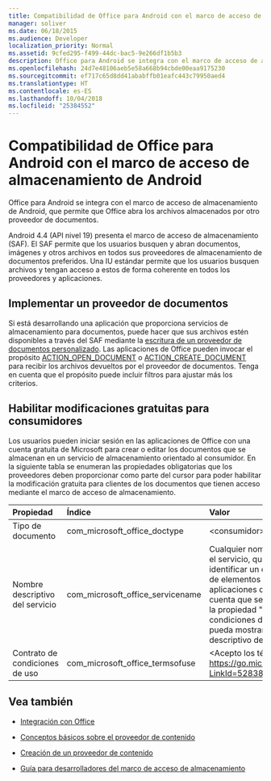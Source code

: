 ```yaml
---
title: Compatibilidad de Office para Android con el marco de acceso de almacenamiento de Android
manager: soliver
ms.date: 06/18/2015
ms.audience: Developer
localization_priority: Normal
ms.assetid: 9cfed295-f499-44dc-bac5-9e266df1b5b3
description: Office para Android se integra con el marco de acceso de almacenamiento de Android, que permite que Office abra los archivos almacenados por otro proveedor de documentos.
ms.openlocfilehash: 24d7e48106aeb5e58a668b94cbde00eaa9175230
ms.sourcegitcommit: ef717c65d8dd41ababffb01eafc443c79950aed4
ms.translationtype: HT
ms.contentlocale: es-ES
ms.lasthandoff: 10/04/2018
ms.locfileid: "25384552"
---
```

# <a name="office-for-android-support-for-the-android-storage-access-framework"></a>Compatibilidad de Office para Android con el marco de acceso de almacenamiento de Android

Office para Android se integra con el marco de acceso de almacenamiento de Android, que permite que Office abra los archivos almacenados por otro proveedor de documentos.
  
Android 4.4 (API nivel 19) presenta el marco de acceso de almacenamiento (SAF). El SAF permite que los usuarios busquen y abran documentos, imágenes y otros archivos en todos sus proveedores de almacenamiento de documentos preferidos. Una IU estándar permite que los usuarios busquen archivos y tengan acceso a estos de forma coherente en todos los proveedores y aplicaciones.
  
## <a name="implement-a-document-provider"></a>Implementar un proveedor de documentos

Si está desarrollando una aplicación que proporciona servicios de almacenamiento para documentos, puede hacer que sus archivos estén disponibles a través del SAF mediante la [escritura de un proveedor de documentos personalizado](https://developer.android.com/guide/topics/providers/document-provider.html). Las aplicaciones de Office pueden invocar el propósito [ACTION_OPEN_DOCUMENT](https://developer.android.com/reference/android/content/Intent.html) o [ACTION_CREATE_DOCUMENT](https://developer.android.com/reference/android/content/Intent.html) para recibir los archivos devueltos por el proveedor de documentos. Tenga en cuenta que el propósito puede incluir filtros para ajustar más los criterios. 
  
## <a name="enable-free-consumer-edits"></a>Habilitar modificaciones gratuitas para consumidores

Los usuarios pueden iniciar sesión en las aplicaciones de Office con una cuenta gratuita de Microsoft para crear o editar los documentos que se almacenan en un servicio de almacenamiento orientado al consumidor. En la siguiente tabla se enumeran las propiedades obligatorias que los proveedores deben proporcionar como parte del cursor para poder habilitar la modificación gratuita para clientes de los documentos que tienen acceso mediante el marco de acceso de almacenamiento.
  
|**Propiedad**|**Índice**|**Valor**|
|:-----|:-----|:-----|
|Tipo de documento  <br/> |com_microsoft_office_doctype  <br/> |\<consumidor\>  <br/> |
|Nombre descriptivo del servicio  <br/> |com_microsoft_office_servicename  <br/> |Cualquier nombre descriptivo para el servicio, que se use para identificar un documento en la lista de elementos recientes en las aplicaciones de Office. Tenga en cuenta que se debe proporcionar la propiedad "Contrato de condiciones de uso" para que se pueda mostrar el nombre descriptivo del servicio.  <br/> |
|Contrato de condiciones de uso  <br/> |com_microsoft_office_termsofuse  <br/> |\<Acepto los términos ubicados en https://go.microsoft.com/fwlink/p/?LinkId=528381\>  <br/> |
   
## <a name="see-also"></a>Vea también
<a name="bk_addresources"> </a>

- [Integración con Office](integrate-with-office.md)
    
- [Conceptos básicos sobre el proveedor de contenido](hhttps://developer.android.com/guide/topics/providers/content-provider-basics.html)
    
- [Creación de un proveedor de contenido](https://developer.android.com/guide/topics/providers/content-provider-creating.html)
    
- [Guía para desarrolladores del marco de acceso de almacenamiento](https://developer.android.com/guide/topics/providers/document-provider.html)
    


